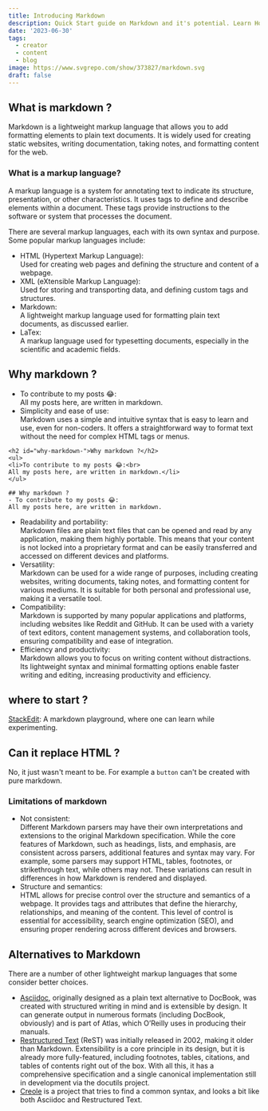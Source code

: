 ```yaml
---
title: Introducing Markdown
description: Quick Start guide on Markdown and it's potential. Learn How? Why? and When? to use Markdown and more...
date: '2023-06-30'
tags:
  - creator
  - content
  - blog
image: https://www.svgrepo.com/show/373827/markdown.svg
draft: false
---
```


## What is markdown ?

Markdown is a lightweight markup language that allows you to add formatting elements to plain text documents. It is widely used for creating static websites, writing documentation, taking notes, and formatting content for the web.

### What is a markup language?

A markup language is a system for annotating text to indicate its structure, presentation, or other characteristics. It uses tags to define and describe elements within a document. These tags provide instructions to the software or system that processes the document.

There are several markup languages, each with its own syntax and purpose. Some popular markup languages include:

- HTML (Hypertext Markup Language):<br>
  Used for creating web pages and defining the structure and content of a webpage.
- XML (eXtensible Markup Language):<br>
  Used for storing and transporting data, and defining custom tags and structures.
- Markdown:<br>
  A lightweight markup language used for formatting plain text documents, as discussed earlier.
- LaTex:<br>
  A markup language used for typesetting documents, especially in the scientific and academic fields.

## Why markdown ?

- To contribute to my posts 😂:<br>
  All my posts here, are written in markdown.
- Simplicity and ease of use:<br>
  Markdown uses a simple and intuitive syntax that is easy to learn and use, even for non-coders. It offers a straightforward way to format text without the need for complex HTML tags or menus.

```html:HTML
<h2 id="why-markdown-">Why markdown ?</h2>
<ul>
<li>To contribute to my posts 😂:<br>
All my posts here, are written in markdown.</li>
</ul>
```

```md:Markdown
## Why markdown ?
- To contribute to my posts 😂:
All my posts here, are written in markdown.
```

- Readability and portability:<br>
  Markdown files are plain text files that can be opened and read by any application, making them highly portable. This means that your content is not locked into a proprietary format and can be easily transferred and accessed on different devices and platforms.
- Versatility:<br>
  Markdown can be used for a wide range of purposes, including creating websites, writing documents, taking notes, and formatting content for various mediums. It is suitable for both personal and professional use, making it a versatile tool.
- Compatibility:<br>
  Markdown is supported by many popular applications and platforms, including websites like Reddit and GitHub. It can be used with a variety of text editors, content management systems, and collaboration tools, ensuring compatibility and ease of integration.
- Efficiency and productivity:<br>
  Markdown allows you to focus on writing content without distractions. Its lightweight syntax and minimal formatting options enable faster writing and editing, increasing productivity and efficiency.

## where to start ?

[StackEdit](https://stackedit.io/app): A markdown playground, where one can learn while experimenting.

## Can it replace HTML ?

No, it just wasn't meant to be.
For example a `button` can't be created with pure markdown.

### Limitations of markdown

- Not consistent:<br>
  Different Markdown parsers may have their own interpretations and extensions to the original Markdown specification. While the core features of Markdown, such as headings, lists, and emphasis, are consistent across parsers, additional features and syntax may vary. For example, some parsers may support HTML, tables, footnotes, or strikethrough text, while others may not. These variations can result in differences in how Markdown is rendered and displayed.
- Structure and semantics:<br>
  HTML allows for precise control over the structure and semantics of a webpage. It provides tags and attributes that define the hierarchy, relationships, and meaning of the content. This level of control is essential for accessibility, search engine optimization (SEO), and ensuring proper rendering across different devices and browsers.

## Alternatives to Markdown

There are a number of other lightweight markup languages that some consider better choices.

- [Asciidoc](http://asciidoc.org/), originally designed as a plain text alternative to DocBook, was created with structured writing in mind and is extensible by design. It can generate output in numerous formats (including DocBook, obviously) and is part of Atlas, which O’Reilly uses in producing their manuals.
- [Restructured Text](https://docutils.sourceforge.io/rst.html) (ReST) was initially released in 2002, making it older than Markdown. Extensibility is a core principle in its design, but it is already more fully-featured, including footnotes, tables, citations, and tables of contents right out of the box. With all this, it has a comprehensive specification and a single canonical implementation still in development via the docutils project.
- [Creole](http://www.wikicreole.org/) is a project that tries to find a common syntax, and looks a bit like both Asciidoc and Restructured Text.
